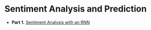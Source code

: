 # Sentiment Analysis and Prediction

* **Part 1.** [Sentiment Analysis with an RNN](Sentiment_RNN.ipynb)

